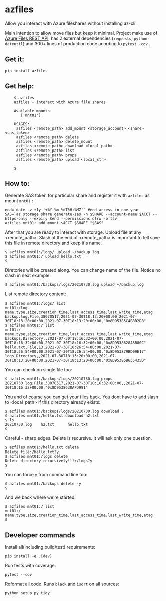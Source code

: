 # azfiles


Allow you interact with Azure fileshares without installing az-cli. 

Main intention to allow move files but keep it minimal. Project make use 
of [Azure Files REST API](https://docs.microsoft.com/en-us/rest/api/storageservices/file-service-rest-api), 
has 2 external dependencies (`requests`, `python-dateutil`) and 300+ 
lines of production code acording to `pytest -cov` .  

## Get it:

    pip install azfiles

## Get help:

```
    $ azfiles 
    azfiles - interact with Azure file shares
    
    Available mounts: 
       ['mnt01']
    
    USAGES:
     azfiles <remote_path> add_mount <storage_account> <share> <sas_token>
     azfiles <remote_path> delete 
     azfiles <remote_path> delete_mount 
     azfiles <remote_path> download <local_path>
     azfiles <remote_path> list 
     azfiles <remote_path> props 
     azfiles <remote_path> upload <local_str>
     
    $ 
```
## How to:

Generate SAS token for particular share and register it with `azfiles` as mount `mnt01` :

    
    end=`date -v +1y '+%Y-%m-%dT%H:%MZ'` #end access in one year
    SAS=`az storage share generate-sas -n $SHARE --account-name $ACCT --https-only --expiry $end --permissions dlrw -o tsv`
    azfiles mnt01: add_mount $ACCT $SHARE "$SAS"    

After that you are ready to interact with storage. Upload file at 
any <remote_path>. Slash at the end of <remote_path> is important to tell 
save this file in remote directory and keep it's name.

    $ azfiles mnt01:/logs/ upload ~/backup.log
    $ azfiles mnt01:/ upload hello.txt
    $

Diretories will be created along. You can change name of the file. Notice 
no slash in next example:  

    $ azfiles mnt01:/backups/logs/20210730.log upload ~/backup.log
    

List remote directory content:

    $ azfiles mnt01:/logs/ list
    mnt01:/logs
    name,type,size,creation_time,last_access_time,last_write_time,etag
    backup.log,File,38070517,2021-07-30T18:13:20+00:00,2021-07-30T18:13:20+00:00,2021-07-30T18:13:20+00:00,"0x8D95385C4B8D2D8"
    $ azfiles mnt01:/ list
    mnt01:/
    name,type,size,creation_time,last_access_time,last_write_time,etag
    backups,Directory,,2021-07-30T18:16:32+00:00,2021-07-30T18:16:32+00:00,2021-07-30T18:16:32+00:00,"0x8D9538628A3B80C"
    hello.txt,File,13,2021-07-30T18:26:54+00:00,2021-07-30T18:26:54+00:00,2021-07-30T18:26:54+00:00,"0x8D953879BD09E17"
    logs,Directory,,2021-07-30T18:13:20+00:00,2021-07-30T18:13:20+00:00,2021-07-30T18:13:20+00:00,"0x8D95385B635435D"
    
You can check on single file too:

    $ azfiles mnt01:/backups/logs/20210730.log props
    20210730.log,File,38070517,2021-07-30T18:16:32+00:00,,2021-07-30T18:16:32+00:00,"0x8D9538638AFD991"


You and of course you can get your files back. You dont have to add slash 
to <local_path> if this directory already exists:
    
    $ azfiles mnt01:/backups/logs/20210730.log download .
    $ azfiles mnt01:/hello.txt download h2.txt
    $ ls
    20210730.log	h2.txt		hello.txt
    $
    
Careful - sharp edges. Delete is recursive. It will ask only one question. 

    $ azfiles mnt01:/hello.txt delete
    Delete file:/hello.txt?y
    $ azfiles mnt01:/logs delete
    Delete directory recursively!!!:/logs?y
    $

You can force `y` from command line too:

    $ azfiles mnt01:/backups delete -y
    $

And we back where we're started:
    
    $ azfiles mnt01:/ list
    mnt01:/
    name,type,size,creation_time,last_access_time,last_write_time,etag
    $
    
## Developer commands

Install all(including build/test) requirements:

    pip install -e .[dev]
    
Run tests with coverage:

    pytest --cov

Reformat all code. Runs `black` and `isort` on all sources:

    python setup.py tidy
    
 

    